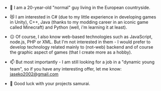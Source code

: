 - 👀 I am a 20-year-old "normal" guy living in the European countryside.

- 😻 I am interested in C# (due to my little experience in developing games in Unity), C++, Java (thanks to my modding career in an iconic game called Minecraft) and Python (well, i'm learning it at least).

- 😐 Of course, I also know web-based technologies such as JavaScript, node.js, PHP or XML. But I'm not interested in them - I would prefer to develop technology related mainly to (not-web) backend and of course the graphic aspect of games (that I create more as a hobby).

- 📫 But most importantly - I am still looking for a job in a "dynamic young team", so if you have any interesting offer, let me know: jaseko2002@gmail.com

- 💪 Good luck with your projects samurai.
